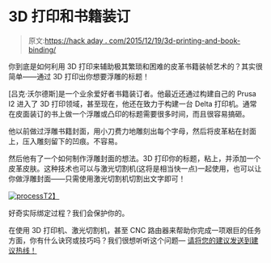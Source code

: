 # 3D 打印和书籍装订

> 原文:[https://hack aday . com/2015/12/19/3d-printing-and-book-binding/](https://hackaday.com/2015/12/19/3d-printing-and-book-binding/)

你到底是如何利用 3D 打印来辅助极其繁琐和困难的皮革书籍装帧艺术的？其实很简单——通过 3D 打印出你想要浮雕的标题！

[吕克·沃尔德斯]是一个业余爱好者书籍装订者。他最近还通过构建自己的 Prusa I2 进入了 3D 打印领域，甚至现在，他还在致力于构建一台 Delta 打印机。通常在皮面装订的书上做一个浮雕或凸印的标题需要很多时间，而且很容易搞砸。

他以前做过浮雕书籍封面，用小刀费力地雕刻出每个字母，然后将皮革粘在封面上，压入雕刻留下的凹痕。不容易。

然后他有了一个如何制作浮雕封面的想法。3D 打印你的标题，粘上，并添加一个皮革皮肤。这种技术也可以与激光切割机(这将是相当快一点)一起使用，也可以让你做浮雕封面——只需使用激光切割机切割出文字即可！

[![process](../Images/40ebb015f444a615df99efe3d7b6494c.png)T2】](https://hackaday.com/wp-content/uploads/2015/12/process.jpg)

好奇实际绑定过程？我们会保护你的。

在使用 3D 打印机、激光切割机，甚至 CNC 路由器来帮助你完成一项艰巨的任务方面，你有什么诀窍或技巧吗？我们很想听听这个问题— [请将您的建议发送到建议热线！](https://hackaday.com/submit-a-tip/)